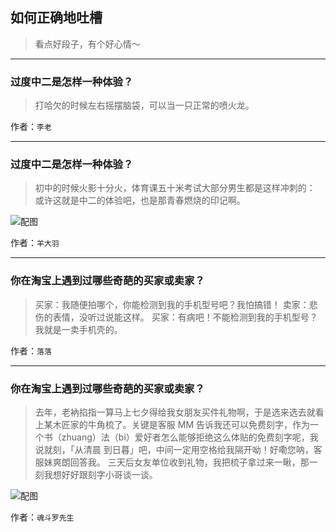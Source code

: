 ## 如何正确地吐槽

> 看点好段子，有个好心情～


 
---

### 过度中二是怎样一种体验？

> 打哈欠的时候左右摇摆脑袋，可以当一只正常的喷火龙。


作者：`李老`

---

### 过度中二是怎样一种体验？

> 初中的时候火影十分火，体育课五十米考试大部分男生都是这样冲刺的：
> 或许这就是中二的体验吧，也是那青春燃烧的印记啊。



![配图](http://pic2.zhimg.com/70/3da3dfee1b8e645989560f0aae1c6d81_b.jpg)


作者：`羊大羽`

---

### 你在淘宝上遇到过哪些奇葩的买家或卖家？

> 买家：我随便拍哪个，你能检测到我的手机型号吧？我怕搞错！
> 卖家：悲伤的表情，没听过说能这样。
> 买家：有病吧！不能检测到我的手机型号？
> 我就是一卖手机壳的。


作者：`落落`

---

### 你在淘宝上遇到过哪些奇葩的买家或卖家？

> 去年，老衲掐指一算马上七夕得给我女朋友买件礼物啊，于是选来选去就看上某木匠家的牛角梳了。关键是客服 MM 告诉我还可以免费刻字，作为一个书（zhuang）法（bi）爱好者怎么能够拒绝这么体贴的免费刻字呢，我说就刻，「从清晨 到日暮」吧，中间一定用空格给我隔开呦！好嘞您呐，客服妹爽朗回答我。 三天后女友单位收到礼物，我把梳子拿过来一瞅，那一刻我想好好跟刻字小哥谈一谈。



![配图](http://pic3.zhimg.com/70/ea8e548a2f8ef457c17ae1c00500782e_b.jpg)


作者：`魂斗罗先生`